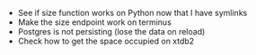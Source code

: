 - See if size function works on Python now that I have symlinks
- Make the size endpoint work on terminus
- Postgres is not persisting (lose the data on reload)
- Check how to get the space occupied on xtdb2